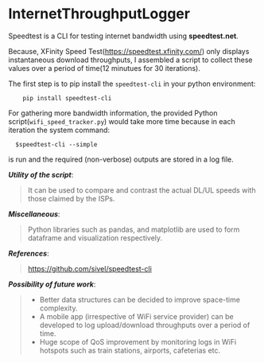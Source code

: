 # InternetThroughputLogger

Speedtest is a CLI for testing internet bandwidth using **speedtest.net**.

Because, XFinity Speed Test(https://speedtest.xfinity.com/) only displays instantaneous download throughputs, I assembled a script to collect 
these values over a period of time(12 minutues for 30 iterations).

The first step is to pip install the ```speedtest-cli``` in your python environment:
```
    pip install speedtest-cli
```

For gathering more bandwidth information, the provided Python script(```wifi_speed_tracker.py```) would take more time because in each iteration the system command:
```
  $speedtest-cli --simple
```
is run and the required (non-verbose) outputs are stored in a log file.

***_Utility of the script_***: 
  > It can be used to compare and contrast the actual DL/UL speeds with those claimed by the ISPs. 
  
***_Miscellaneous_***:
  > Python libraries such as pandas, and matplotlib are used to form dataframe and visualization respectively. 

***_References_***:
  > https://github.com/sivel/speedtest-cli
  
***_Possibility of future work_***:
  > - Better data structures can be decided to improve space-time complexity.
  > - A mobile app (irrespective of WiFi service provider) can be developed to log upload/download throughputs over a period of time.
  > - Huge scope of QoS improvement by monitoring logs in WiFi hotspots such as train stations, airports, cafeterias etc.

